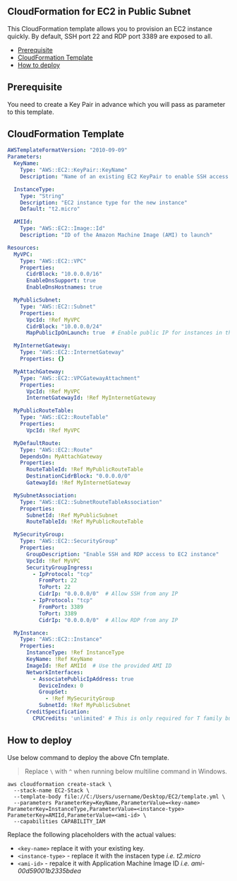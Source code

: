 ## CloudFormation for EC2 in Public Subnet 

This CloudFormation template allows you to provision an EC2 instance quickly. By default, SSH port 22 and RDP port 3389 are exposed to all.

- [Prerequisite](#prerequisite)
- [CloudFormation Template](#cloudformation-template)
- [How to deploy](#how-to-deploy)

## Prerequisite
You need to create a Key Pair in advance which you will pass as parameter to this template.

## CloudFormation Template
```yaml
AWSTemplateFormatVersion: "2010-09-09"
Parameters:
  KeyName:
    Type: "AWS::EC2::KeyPair::KeyName"
    Description: "Name of an existing EC2 KeyPair to enable SSH access to the instance"

  InstanceType:
    Type: "String"
    Description: "EC2 instance type for the new instance"
    Default: "t2.micro"

  AMIId:
    Type: "AWS::EC2::Image::Id"
    Description: "ID of the Amazon Machine Image (AMI) to launch"

Resources:
  MyVPC:
    Type: "AWS::EC2::VPC"
    Properties:
      CidrBlock: "10.0.0.0/16"
      EnableDnsSupport: true
      EnableDnsHostnames: true

  MyPublicSubnet:
    Type: "AWS::EC2::Subnet"
    Properties:
      VpcId: !Ref MyVPC
      CidrBlock: "10.0.0.0/24"
      MapPublicIpOnLaunch: true  # Enable public IP for instances in this subnet

  MyInternetGateway:
    Type: "AWS::EC2::InternetGateway"
    Properties: {}

  MyAttachGateway:
    Type: "AWS::EC2::VPCGatewayAttachment"
    Properties:
      VpcId: !Ref MyVPC
      InternetGatewayId: !Ref MyInternetGateway

  MyPublicRouteTable:
    Type: "AWS::EC2::RouteTable"
    Properties:
      VpcId: !Ref MyVPC

  MyDefaultRoute:
    Type: "AWS::EC2::Route"
    DependsOn: MyAttachGateway
    Properties:
      RouteTableId: !Ref MyPublicRouteTable
      DestinationCidrBlock: "0.0.0.0/0"
      GatewayId: !Ref MyInternetGateway

  MySubnetAssociation:
    Type: "AWS::EC2::SubnetRouteTableAssociation"
    Properties:
      SubnetId: !Ref MyPublicSubnet
      RouteTableId: !Ref MyPublicRouteTable

  MySecurityGroup:
    Type: "AWS::EC2::SecurityGroup"
    Properties:
      GroupDescription: "Enable SSH and RDP access to EC2 instance"
      VpcId: !Ref MyVPC
      SecurityGroupIngress:
        - IpProtocol: "tcp"
          FromPort: 22
          ToPort: 22
          CidrIp: "0.0.0.0/0"  # Allow SSH from any IP
        - IpProtocol: "tcp"
          FromPort: 3389
          ToPort: 3389
          CidrIp: "0.0.0.0/0"  # Allow RDP from any IP

  MyInstance:
    Type: "AWS::EC2::Instance"
    Properties:
      InstanceType: !Ref InstanceType
      KeyName: !Ref KeyName
      ImageId: !Ref AMIId  # Use the provided AMI ID
      NetworkInterfaces:
        - AssociatePublicIpAddress: true
          DeviceIndex: 0
          GroupSet:
            - !Ref MySecurityGroup
          SubnetId: !Ref MyPublicSubnet
      CreditSpecification:
        CPUCredits: 'unlimited' # This is only required for T family burstable instances

```

## How to deploy
Use below command to deploy the above Cfn template.
> Replace `\` with `^` when running below multiline command in Windows.
```
aws cloudformation create-stack \
  --stack-name EC2-Stack \
  --template-body file://C:/Users/username/Desktop/EC2/template.yml \
  --parameters ParameterKey=KeyName,ParameterValue=<key-name> ParameterKey=InstanceType,ParameterValue=<instance-type> ParameterKey=AMIId,ParameterValue=<ami-id> \
  --capabilities CAPABILITY_IAM
```
Replace the following placeholders with the actual values:
- `<key-name>` replace it with your existing key.
- `<instance-type>` - replace it with the instacen type *i.e. t2.micro*
- `<ami-id>` - repalce it with Application Machine Image ID *i.e. ami-00d59001b2335bdea*
